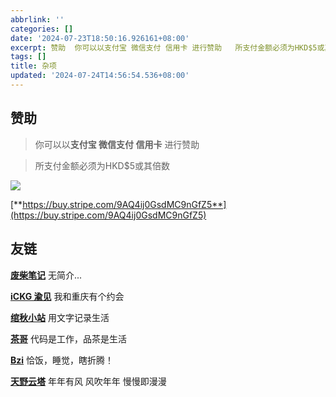 ```yaml
---
abbrlink: ''
categories: []
date: '2024-07-23T18:50:16.926161+08:00'
excerpt: 赞助  你可以以支付宝 微信支付 信用卡 进行赞助   所支付金额必须为HKD$5或其倍数  https://buy.stripe.com/9AQ4ij0GsdMC9nGfZ5 ...
tags: []
title: 杂项
updated: '2024-07-24T14:56:54.536+08:00'
---
```

## 赞助

> 你可以以**支付宝 微信支付 信用卡** 进行赞助

> 所支付金额必须为HKD$5或其倍数

![](https://bu.dusays.com/2024/07/23/669f9a31c900a.jpg)

[**https://buy.stripe.com/9AQ4ij0GsdMC9nGfZ5**](https://buy.stripe.com/9AQ4ij0GsdMC9nGfZ5)

## 友链

[**废柴笔记**](https://sao.ren) 无简介...

[**iCKG 渝见**](https://www.ickg.net) 我和重庆有个约会

[**绾秋小站**](https://www.gx.gx.cn) 用文字记录生活

[**茶哥**](https://cha.ge) 代码是工作，品茶是生活

[**Bzi**](https://bzi.me) 恰饭，睡觉，瞎折腾！

[**天野云塔**](https://www.3lu.cn) 年年有风  风吹年年  慢慢即漫漫
